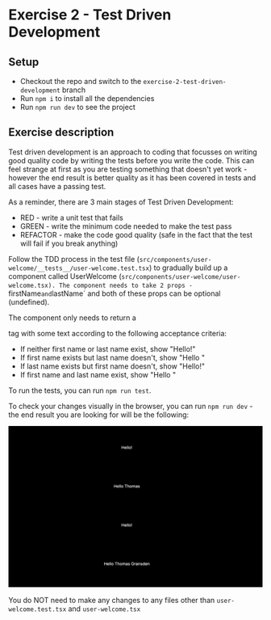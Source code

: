 # Exercise 2 - Test Driven Development

## Setup

- Checkout the repo and switch to the `exercise-2-test-driven-development` branch
- Run `npm i` to install all the dependencies
- Run `npm run dev` to see the project

## Exercise description

Test driven development is an approach to coding that focusses on writing good quality code by writing the tests before you write the code. This can feel strange at first as you are testing something that doesn't yet work - however the end result is better quality as it has been covered in tests and all cases have a passing test.

As a reminder, there are 3 main stages of Test Driven Development:

- RED - write a unit test that fails
- GREEN - write the minimum code needed to make the test pass
- REFACTOR - make the code good quality (safe in the fact that the test will fail if you break anything)

Follow the TDD process in the test file (`src/components/user-welcome/__tests__/user-welcome.test.tsx`) to gradually build up a component called UserWelcome (`src/components/user-welcome/user-welcome.tsx). The component needs to take 2 props - `firstName`and`lastName` and both of these props can be optional (undefined).

The component only needs to return a <p> tag with some text according to the following acceptance criteria:

- If neither first name or last name exist, show "Hello!"
- If first name exists but last name doesn't, show "Hello <firstName>"
- If last name exists but first name doesn't, show "Hello!"
- If first name and last name exist, show "Hello <firstName> <lastName>"

To run the tests, you can run `npm run test`.

To check your changes visually in the browser, you can run `npm run dev` - the end result you are looking for will be the following:

![image info](./public/result.png)

You do NOT need to make any changes to any files other than `user-welcome.test.tsx` and `user-welcome.tsx`
